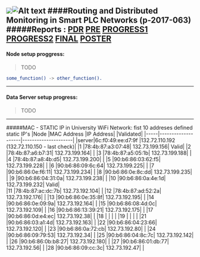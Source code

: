 ![](http://in.bgu.ac.il/Style%20Library/he-IL/Images/logotextfull.gif)![Alt text](http://in.bgu.ac.il/Style%20Library/Images/bgu/general/logo-simbol.gif)
####Routing and Distributed Monitoring in Smart PLC Networks (p-2017-063)               
#####Reports :    [PDR](https://drive.google.com/open?id=0BwYXH0n9ZthMblJyOXNEZzBxWjg)      [PRE]()       [PROGRESS1]()       [PROGRESS2]()       [FINAL]()       [POSTER]()
---
#### Node setup proggress:
>TODO
>
>
```erlang
some_function() -> other_function().
```
---
#### Data Server setup progress:
>TODO
>
>
---
#####MAC - STATIC IP in University WiFi Network: fist 10 addreses defined static IP's
|Node    |MAC Address             |IP Address|           |Validated|
|-----|--------------------|---------------------|
|server|6c:f0:49:ee:d7:9f	|132.72.110.192	(132.72.110.150 - last check)|
|1	|78:4b:87:a3:07:48|	132.73.199.156|     Valid|
|2	|78:4b:87:a6:b7:31|	132.73.199.164|		|
|3	|78:4b:87:a5:05:1b|	132.73.199.188|		|
|4	|78:4b:87:a8:4b:d5|	132.73.199.200|		|
|5	|90:b6:86:03:62:f5|	132.73.199.228|		|
|6	|90:b6:86:09:6c:64|	132.73.199.225|		|
|7	|90:b6:86:0e:f6:11|	132.73.199.234|		|
|8	|90:b6:86:0e:8c:dd|	132.73.199.235|		|
|9	|90:b6:86:04:31:0a|	132.73.199.238|		|
|10	|90:b6:86:0a:4e:1d|	132.73.199.232|     Valid|		
|11	|78:4b:87:ac:dc:7b|	132.73.192.104|		|
|12	|78:4b:87:ad:52:2a|	132.73.192.176|		|
|13	|90:b6:86:0e:35:8f|	132.73.192.195|		|
|14	|90:b6:86:0e:09:9a|	132.73.192.164|		|
|15	|90:b6:86:08:4d:0c|	132.73.192.109|		|
|16	|90:b6:86:13:39:21|	132.73.192.175|		|
|17	|90:b6:86:0d:e4:ec|	132.73.192.38|		|
|18	|                 |                  |          |
|19     |                 |                  |          |
|21	|90:b6:86:03:a1:4d|	132.73.192.163|		|
|22	|90:b6:86:04:23:66|	132.73.192.120|		|
|23	|90:b6:86:0a:72:cb|	132.73.192.80|		|
|24	|90:b6:86:09:79:53|	132.73.192.34|		|
|25	|90:b6:86:04:8c:7c|	132.73.192.142|		|
|26	|90:b6:86:0b:b8:27|	132.73.192.180|		|
|27	|90:b6:86:01:db:77|	132.73.192.56|		|
|28	|90:b6:86:09:cc:3c|	132.73.192.47|		|
